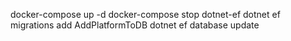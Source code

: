 docker-compose up -d
docker-compose stop
dotnet-ef
dotnet ef migrations add AddPlatformToDB
dotnet ef database update
